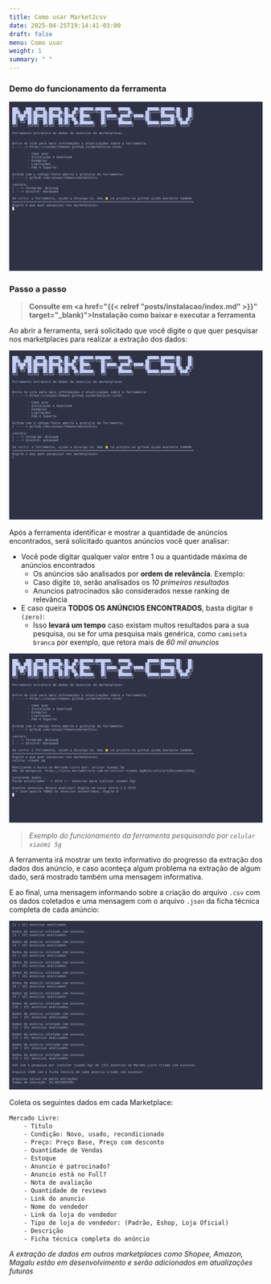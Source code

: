 ```yaml
---
title: Como usar Market2csv
date: 2025-04-25T19:14:41-03:00
draft: false
menu: Como usar
weight: 1
summary: " "
---
```


### Demo do funcionamento da ferramenta

![Como usar a ferramenta](como-usar.gif#center)

### Passo a passo

> **Consulte em <a href="{{< relref "posts/instalacao/index.md" >}}" target="_blank)">Instalação</a> como baixar e executar a ferramenta**

Ao abrir a ferramenta, será solicitado que você digite o que quer pesquisar nos marketplaces para realizar a extração dos dados:


![pesquisa](pesquisa.png#center)

Após a ferramenta identificar e mostrar a quantidade de anúncios encontrados, será solicitado quantos anúncios você quer analisar:
- Você pode digitar qualquer valor entre 1 ou a quantidade máxima de anúncios encontrados
    - Os anúncios são analisados por **ordem de relevância**. Exemplo:
    - Caso digite `10`, serão analisados os *10 primeiros resultados*
    - Anuncios patrocinados são considerados nesse ranking de relevância
- E caso queira **TODOS OS ANÚNCIOS ENCONTRADOS**, basta digitar `0 (zero)`:
    - Isso **levará um tempo** caso existam muitos resultados para a sua pesquisa, ou se for uma pesquisa mais genérica, como `camiseta branca` por exemplo, que retora mais de *60 mil anuncios*

![quantidade](quantidade.png#center)
> *Exemplo do funcionamento da ferramenta pesquisando por `celular xiaomi 5g`*


A ferramenta irá mostrar um texto informativo do progresso da extração dos dados dos anúncio, e caso aconteça algum problema na extração de algum dado, será mostrado também uma mensagem informativa.

E ao final, uma mensagem informando sobre a criação do arquivo `.csv` com os dados coletados e uma mensagem com o arquivo `.json` da ficha técnica completa de cada anúncio:

![final](final.png#center)



Coleta os seguintes dados em cada Marketplace:

```code
Mercado Livre:
    - Titulo
    - Condição: Novo, usado, recondicionado
    - Preço: Preço Base, Preço com desconto
    - Quantidade de Vendas
    - Estoque
    - Anuncio é patrocinado?
    - Anuncio está no Full?
    - Nota de avaliação
    - Quantidade de reviews
    - Link do anuncio
    - Nome do vendedor
    - Link da loja do vendedor
    - Tipo de loja do vendedor: (Padrão, Eshop, Loja Oficial)
    - Descrição
    - Ficha técnica completa do anúncio
```

*A extração de dados em outros marketplaces como Shopee, Amazon, Magalu estão em desenvolvimento e serão adicionados em atualizações futuras* 
